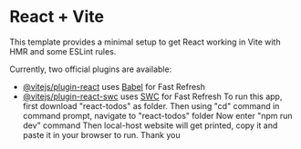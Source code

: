 # React + Vite

This template provides a minimal setup to get React working in Vite with HMR and some ESLint rules.

Currently, two official plugins are available:

- [@vitejs/plugin-react](https://github.com/vitejs/vite-plugin-react/blob/main/packages/plugin-react/README.md) uses [Babel](https://babeljs.io/) for Fast Refresh
- [@vitejs/plugin-react-swc](https://github.com/vitejs/vite-plugin-react-swc) uses [SWC](https://swc.rs/) for Fast Refresh
To run this app, first download "react-todos" as folder.
Then using "cd" command in command prompt, navigate to "react-todos" folder
Now enter  "npm run dev" command
Then local-host website will get printed, copy it and paste it in your browser to run.
Thank you
